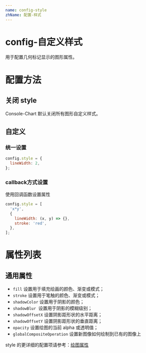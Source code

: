 ```yaml
---
name: config-style
zhName: 配置-样式
---
```


# config-自定义样式

用于配置几何标记显示的图形属性。


# 配置方法

## 关闭 style
Console-Chart 默认关闭所有图形自定义样式。


## 自定义

### 统一设置
```javascript
config.style = {
  lineWidth: 2,
};
```


### callback方式设置
使用回调函数设置属性

```javascript
config.style = [
  'x*y',
  {
    lineWidth: (x, y) => {},
    stroke: 'red',
  },
];
```


# 属性列表

## 通用属性

- `fill` 设置用于填充绘画的颜色、渐变或模式；<br />
- `stroke` 设置用于笔触的颜色、渐变或模式；<br />
- `shadowColor` 设置用于阴影的颜色；<br />
- `shadowBlur`  设置用于阴影的模糊级别；<br />
- `shadowOffsetX` 设置阴影距形状的水平距离；<br />
- `shadowOffsetY` 设置阴影距形状的垂直距离；<br />
- `opacity` 设置绘图的当前 alpha 或透明值；<br />
- `globalCompositeOperation` 设置新图像如何绘制到已有的图像上

style 的更详细的配置项请参考：[绘图属性](https://www.yuque.com/antv/g2-docs/api-graphic)
